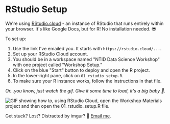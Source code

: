 # RStudio Setup

We're using [RStudio.cloud](https://rstudio.cloud/) - an instance of RStudio that runs entirely within your browser. It's like Google Docs, but for R! No installation needed. :sunglasses:

To set up:
1. Use the link I've emailed you. It starts with `https://rstudio.cloud/...`. 
2. Set up your RStudio Cloud account. 
3. You should be in a workspace named "NTID Data Science Workshop" with one project called "Workshop Setup." 
4. Click on the blue "Start" button to deploy and open the R project.
5. In the lower-right pane, click on `01_rstudio_setup.R`.
6. To make sure your R instance works, follow the instructions in that file.

*Or...you know, just watch the gif. Give it some time to load, it's a big baby :baby:.* 

![GIF showing how to, using RStudio Cloud, open the Workshop Materials project and then open the 01_rstudio_setup.R file.](img/rstudio_cloud_setup.gif)

Get stuck? Lost? Distracted by imgur? :eyes: [Email me](mailto:adamstone@gmail.com).